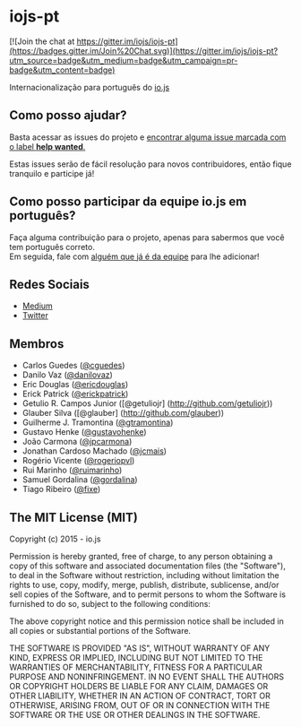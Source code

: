 # iojs-pt

[![Join the chat at https://gitter.im/iojs/iojs-pt](https://badges.gitter.im/Join%20Chat.svg)](https://gitter.im/iojs/iojs-pt?utm_source=badge&utm_medium=badge&utm_campaign=pr-badge&utm_content=badge)

Internacionalização para português do [io.js](http://iojs.org)

## Como posso ajudar?
Basta acessar as issues do projeto e [encontrar alguma issue marcada com o label __help wanted__.](https://github.com/iojs/iojs-pt/labels/help%20wanted)

Estas issues serão de fácil resolução para novos contribuidores, então fique tranquilo e participe já!

## Como posso participar da equipe io.js em português?
Faça alguma contribuição para o projeto, apenas para sabermos que você tem português correto.  
Em seguida, fale com [alguém que já é da equipe](#membros) para lhe adicionar!

## Redes Sociais

* [Medium](https://medium.com/@iojs_pt)
* [Twitter](https://twitter.com/iojs_pt)

## Membros

* Carlos Guedes ([@cguedes](https://github.com/cguedes))
* Danilo Vaz ([@danilovaz](https://github.com/danilovaz))
* Eric Douglas ([@ericdouglas](https://github.com/ericdouglas))
* Erick Patrick ([@erickpatrick](http://github.com/erickpatrick))
* Getulio R. Campos Junior ([@getuliojr] (http://github.com/getuliojr))
* Glauber Silva ([@glauber] (http://github.com/glauber))
* Guilherme J. Tramontina ([@gtramontina](https://github.com/gtramontina))
* Gustavo Henke ([@gustavohenke](https://github.com/gustavohenke))
* João Carmona ([@jpcarmona](https://github.com/jpcarmona))
* Jonathan Cardoso Machado ([@jcmais](https://github.com/JCMais))
* Rogério Vicente ([@rogeriopvl](https://github.com/rogeriopvl))
* Rui Marinho ([@ruimarinho](https://github.com/ruimarinho))
* Samuel Gordalina ([@gordalina](https://github.com/gordalina))
* Tiago Ribeiro ([@fixe](https://github.com/fixe))

## The MIT License (MIT)

Copyright (c) 2015 - io.js

Permission is hereby granted, free of charge, to any person obtaining a copy of this software and associated documentation files (the "Software"), to deal in the Software without restriction, including without limitation the rights to use, copy, modify, merge, publish, distribute, sublicense, and/or sell copies of the Software, and to permit persons to whom the Software is furnished to do so, subject to the following conditions:

The above copyright notice and this permission notice shall be included in all copies or substantial portions of the Software.

THE SOFTWARE IS PROVIDED "AS IS", WITHOUT WARRANTY OF ANY KIND, EXPRESS OR IMPLIED, INCLUDING BUT NOT LIMITED TO THE WARRANTIES OF MERCHANTABILITY, FITNESS FOR A PARTICULAR PURPOSE AND NONINFRINGEMENT. IN NO EVENT SHALL THE AUTHORS OR COPYRIGHT HOLDERS BE LIABLE FOR ANY CLAIM, DAMAGES OR OTHER LIABILITY, WHETHER IN AN ACTION OF CONTRACT, TORT OR OTHERWISE, ARISING FROM, OUT OF OR IN CONNECTION WITH THE SOFTWARE OR THE USE OR OTHER DEALINGS IN THE SOFTWARE.
